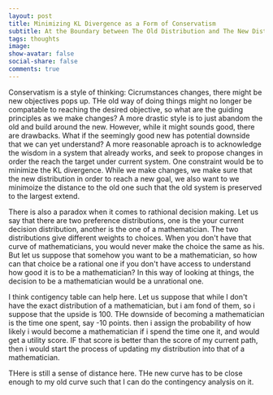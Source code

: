 ```yaml
---
layout: post
title: Minimizing KL Divergence as a Form of Conservatism 
subtitle: At the Boundary between The Old Distribution and The New Distribution
tags: thoughts
image: 
show-avatar: false
social-share: false
comments: true
---
```


Conservatism is a style of thinking: Cicrumstances changes, there might be new objectives pops up. THe old way of doing things might no longer be compatable to reaching the desired objective, so what are the guiding principles as we make changes? A more drastic style is to just abandom the old and build around the new. However, while it might sounds good, there are drawbacks. What if the seemingly good new has potential downside that we can yet understand? A more reasonable aproach is to acknowledge the wisdom in a system that already works, and seek to propose changes in order the reach the target under current system. One constraint would be to minimize the KL divergence. While we make changes, we make sure that the new distribution in order to reach a new goal, we also want to we minimoize the distance to the old one such that the old system is preserved to the largest extend. 

There is also a paradox when it comes to rathional decision making. Let us say that there are two preference distributions, one is the your current decision distribution, another is the one of a mathematician. The two distributions give different weights to choices. When you don't have that curve of mathematicians, you would never make the choice the same as his. But let us suppose that somehow you want to be a mathematician, so how can that choice be a rational one if you don't have access to understand how good it is to be a mathematician? In this way of looking at things, the decision to be a mathematician would be a unrational one.

I think contigency table can help here. Let us suppose that while I don't have the exact distribution of a mathematician, but i am fond of them, so i suppose that the upside is 100. THe downside of becoming a mathematician is the time one spent, say -10 points. then i assign the probability of how likely i would become a mathematician if i spend the time one it, and would get a utility score. IF that score is better than the score of my current path, then i would start the process of updating my distribution into that of a mathematician.

THere is still a sense of distance here. THe new curve has to be close enough to my old curve such that I can do the contingency analysis on it. 




